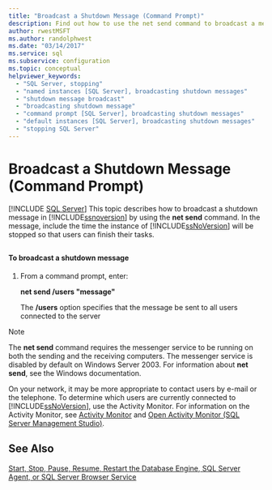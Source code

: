 ```yaml
---
title: "Broadcast a Shutdown Message (Command Prompt)"
description: Find out how to use the net send command to broadcast a message in SQL Server. See how to determine which users are currently connected to SQL Server.
author: rwestMSFT
ms.author: randolphwest
ms.date: "03/14/2017"
ms.service: sql
ms.subservice: configuration
ms.topic: conceptual
helpviewer_keywords:
  - "SQL Server, stopping"
  - "named instances [SQL Server], broadcasting shutdown messages"
  - "shutdown message broadcast"
  - "broadcasting shutdown message"
  - "command prompt [SQL Server], broadcasting shutdown messages"
  - "default instances [SQL Server], broadcasting shutdown messages"
  - "stopping SQL Server"
---
```

# Broadcast a Shutdown Message (Command Prompt)
 [!INCLUDE [SQL Server](../../includes/applies-to-version/sqlserver.md)]
  This topic describes how to broadcast a shutdown message in [!INCLUDE[ssnoversion](../../includes/ssnoversion-md.md)] by using the **net send** command. In the message, include the time the instance of [!INCLUDE[ssNoVersion](../../includes/ssnoversion-md.md)] will be stopped so that users can finish their tasks.  
  
##  <a name="SSMSProcedure"></a>  
  
#### To broadcast a shutdown message  
  
1.  From a command prompt, enter:  
  
     **net send /users "message"**  
  
     The **/users** option specifies that the message be sent to all users connected to the server  
  
> [!NOTE]  
>  The **net send** command requires the messenger service to be running on both the sending and the receiving computers. The messenger service is disabled by default on Windows Server 2003. For information about **net send**, see the Windows documentation.  
  
 On your network, it may be more appropriate to contact users by e-mail or the telephone. To determine which users are currently connected to [!INCLUDE[ssNoVersion](../../includes/ssnoversion-md.md)], use the Activity Monitor. For information on the Activity Monitor, see [Activity Monitor](../../relational-databases/performance-monitor/activity-monitor.md) and [Open Activity Monitor &#40;SQL Server Management Studio&#41;](../../relational-databases/performance-monitor/open-activity-monitor-sql-server-management-studio.md).  
  
## See Also  
 [Start, Stop, Pause, Resume, Restart the Database Engine, SQL Server Agent, or SQL Server Browser Service](../../database-engine/configure-windows/start-stop-pause-resume-restart-sql-server-services.md)  
  
  
